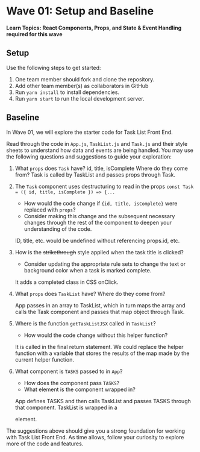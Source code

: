 # Wave 01: Setup and Baseline

**Learn Topics: React Components, Props, and State & Event Handling required for this wave**

## Setup

Use the following steps to get started:

1. One team member should fork and clone the repository.
1. Add other team member(s) as collaborators in GitHub
1. Run `yarn install` to install dependencies.
1. Run `yarn start` to run the local development server.

## Baseline

In Wave 01, we will explore the starter code for Task List Front End.

Read through the code in `App.js`, `TaskList.js` and `Task.js` and their style sheets to understand how data and events are being handled. You may use the following questions and suggestions to guide your exploration:

1. What `props` does `Task` have? 
            id, title, isComplete
    Where do they come from? 
            Task is called by TaskList and passes props through Task.
            
2. The `Task` component uses destructuring to read in the props `const Task = ({ id, title, isComplete }) => {...`
    - How would the code change if `{id, title, isComplete}` were replaced with `props`?
    - Consider making this change and the subsequent necessary changes through the rest of the component to deepen your understanding of the code.
    
    ID, title, etc. would be undefined without referencing props.id, etc.
    
4. How is the ~~strikethrough~~ style applied when the task title is clicked?
    - Consider updating the appropriate rule sets to change the text or background color when a task is marked complete.

    It adds a completed class in CSS onClick.
    
5. What `props` does `TaskList` have? Where do they come from?

    App passes in an array to TaskList, which in turn maps the array and calls the Task component and passes that map object through Task.

7. Where is the function `getTaskListJSX` called in `TaskList`?
    - How would the code change without this helper function?

    It is called in the final return statement. We could replace the helper function with a variable that stores the results of the map made by the current helper function.

8. What component is `TASKS` passed to in `App`?
    - How does the component pass `TASKS`?
    - What element is the component wrapped in?

    App defines TASKS and then calls TaskList and passes TASKS through that component. TaskList is wrapped in a <div> element.

The suggestions above should give you a strong foundation for working with Task List Front End. As time allows, follow your curiosity to explore more of the code and features.








